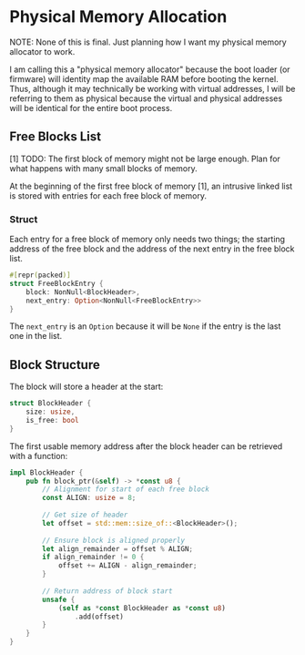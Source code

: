 # Physical Memory Allocation

NOTE: None of this is final. Just planning how I want my physical memory allocator to work.

I am calling this a "physical memory allocator" because the boot loader (or firmware) will identity map the available RAM before booting the kernel. Thus, although it may technically be working with virtual addresses, I will be referring to them as physical because the virtual and physical addresses will be identical for the entire boot process.

## Free Blocks List

[1] TODO: The first block of memory might not be large enough. Plan for what happens with many small blocks of memory.

At the beginning of the first free block of memory [1], an intrusive linked list is stored with entries for each free block of memory.

### Struct

Each entry for a free block of memory only needs two things; the starting address of the free block and the address of the next entry in the free block list.

```rust
#[repr(packed)]
struct FreeBlockEntry {
    block: NonNull<BlockHeader>,
    next_entry: Option<NonNull<FreeBlockEntry>>
}
```

The `next_entry` is an `Option` because it will be `None` if the entry is the last one in the list.

## Block Structure

The block will store a header at the start:

```rust
struct BlockHeader {
    size: usize,
    is_free: bool
}
```

The first usable memory address after the block header can be retrieved with a function:

```rust
impl BlockHeader {
    pub fn block_ptr(&self) -> *const u8 {
        // Alignment for start of each free block
        const ALIGN: usize = 8;
        
        // Get size of header
        let offset = std::mem::size_of::<BlockHeader>();
        
        // Ensure block is aligned properly
        let align_remainder = offset % ALIGN;
        if align_remainder != 0 {
            offset += ALIGN - align_remainder;
        }
        
        // Return address of block start
        unsafe {
            (self as *const BlockHeader as *const u8)
                .add(offset)
        }
    }
}
```
